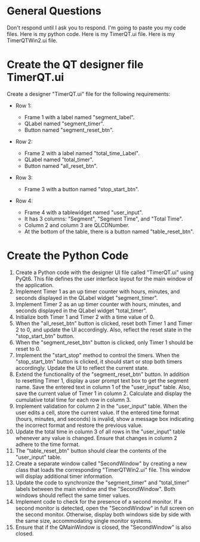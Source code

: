 # General Questions
Don't respond until I ask you to respond. I'm going to paste you my code files.
Here is my python code. 
Here is my TimerQT.ui file. 
Here is my TimerQTWin2.ui file. 

# Create the QT designer file TimerQT.ui

Create a designer "TimerQT.ui" file for the following requirements:

- Row 1: 
  - Frame 1 with a label named "segment_label".
  - QLabel named "segment_timer".
  - Button named "segment_reset_btn".

- Row 2: 
  - Frame 2 with a label named "total_time_Label".
  - QLabel named "total_timer".
  - Button named "all_reset_btn".

- Row 3: 
  - Frame 3 with a button named "stop_start_btn".

- Row 4: 
  - Frame 4 with a tablewidget named "user_input".
  - It has 3 columns: "Segment", "Segment Time", and "Total Time".
  - Column 2 and column 3 are QLCDNumber.
  - At the bottom of the table, there is a button named "table_reset_btn".

# Create the Python Code

1. Create a Python code with the designer UI file called "TimerQT.ui" using PyQt6. This file defines the user interface layout for the main window of the application.
2. Implement Timer 1 as an up timer counter with hours, minutes, and seconds displayed in the QLabel widget "segment_timer".
3. Implement Timer 2 as an up timer counter with hours, minutes, and seconds displayed in the QLabel widget "total_timer".
4. Initialize both Timer 1 and Timer 2 with a time value of 0.
5. When the "all_reset_btn" button is clicked, reset both Timer 1 and Timer 2 to 0, and update the UI accordingly. Also, reflect the reset state in the "stop_start_btn" button.
6. When the "segment_reset_btn" button is clicked, only Timer 1 should be reset to 0.
7. Implement the "start_stop" method to control the timers. When the "stop_start_btn" button is clicked, it should start or stop both timers accordingly. Update the UI to reflect the current state.
8. Extend the functionality of the "segment_reset_btn" button. In addition to resetting Timer 1, display a user prompt text box to get the segment name. Save the entered text in column 1 of the "user_input" table. Also, save the current value of Timer 1 in column 2. Calculate and display the cumulative total time for each row in column 3.
9. Implement validation for column 2 in the "user_input" table. When the user edits a cell, store the current value. If the entered time format (hours, minutes, and seconds) is invalid, show a message box indicating the incorrect format and restore the previous value.
10. Update the total time in column 3 of all rows in the "user_input" table whenever any value is changed. Ensure that changes in column 2 adhere to the time format.
11. The "table_reset_btn" button should clear the contents of the "user_input" table.
12. Create a separate window called "SecondWindow" by creating a new class that loads the corresponding "TimerQTWin2.ui" file. This window will display additional timer information.
13. Update the code to synchronize the "segment_timer" and "total_timer" labels between the main window and the "SecondWindow". Both windows should reflect the same timer values.
14. Implement code to check for the presence of a second monitor. If a second monitor is detected, open the "SecondWindow" in full screen on the second monitor. Otherwise, display both windows side by side with the same size, accommodating single monitor systems.
15. Ensure that if the QMainWindow is closed, the "SecondWindow" is also closed.

